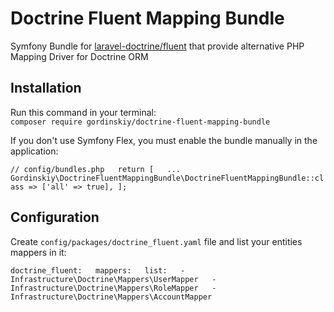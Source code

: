 # Doctrine Fluent Mapping Bundle
Symfony Bundle for [laravel-doctrine/fluent](https://github.com/laravel-doctrine/fluent)
that provide alternative PHP Mapping Driver for Doctrine ORM

## Installation
Run this command in your terminal:  
`composer require gordinskiy/doctrine-fluent-mapping-bundle`

If you don't use Symfony Flex, you must enable the bundle manually in the application:

`// config/bundles.php  
  return [  
      ...  
      Gordinskiy\DoctrineFluentMappingBundle\DoctrineFluentMappingBundle::class => ['all' => true],
  ];`

## Configuration

Create `config/packages/doctrine_fluent.yaml` file and list your entities mappers in it:

`doctrine_fluent:  
    mappers:  
        list:  
            - Infrastructure\Doctrine\Mappers\UserMapper  
            - Infrastructure\Doctrine\Mappers\RoleMapper  
            - Infrastructure\Doctrine\Mappers\AccountMapper`
